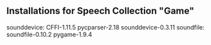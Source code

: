  
## Installations for Speech Collection "Game"

sounddevice: CFFI-1.11.5 pycparser-2.18 sounddevice-0.3.11
soundfile: soundfile-0.10.2
pygame-1.9.4

